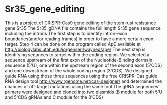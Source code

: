 # Sr35_gene_editing
This is a project of CRISPR-Cas9 gene editing of the stem rust resistance gene Sr35
The Sr35_gDNA file contains the full length Sr35 gene sequence including the introns
The first step is to identify intron-exon boundaries(and/or reading frames) in order to have a more certain exon target. 
Step 4 can be done on the program called ApE available at http://biologylabs.utah.edu/jorgensen/wayned/ape/
The next step is identifying sequnces to target within the coding region. We selected a sequence upstream of the first exon of the Nucleotide-Binding dormain sequence (5'U), one within the upstream region of the second exon (5'CDS) and one downstream of the whole coding region (3'CDS). 
We designed guide RNA using those three sequences using the free CRISPR-Cas guide RNA design tool http://www.rgenome.net/cas-designer/ and determined the chances of off-target mutations using the same tool
The gRNA sequences' primers were designed and cloned into two plasmids (B module for both 5'U and 5'CDS gRNAs and C module for the 3'CDS)
